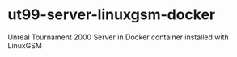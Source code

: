 # ut99-server-linuxgsm-docker
Unreal Tournament 2000 Server in Docker container installed with LinuxGSM
